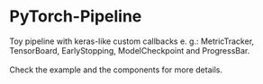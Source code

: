 # PyTorch-Pipeline

Toy pipeline with keras-like custom callbacks e. g.: MetricTracker, TensorBoard, EarlyStopping, ModelCheckpoint and ProgressBar.<br><br>
Check the example and the components for more details.
